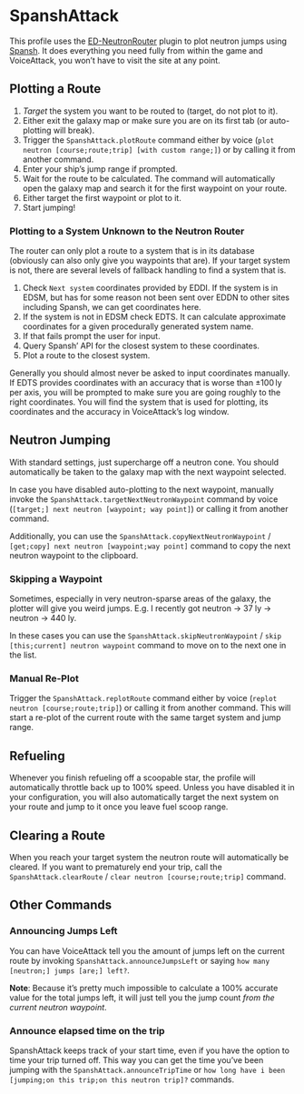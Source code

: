 # SpanshAttack

This profile uses the 
[ED-NeutronRouter](https://github.com/sc-pulgan/ED-NeutronRouter) plugin to
plot neutron jumps using [Spansh](https://spansh.co.uk/plotter). It does
everything you need fully from within the game and VoiceAttack, you won’t have
to visit the site at any point.

## Plotting a Route

1. _Target_ the system you want to be routed to (target, do not plot to it).
1. Either exit the galaxy map or make sure you are on its first tab (or 
   auto-plotting will break).
1. Trigger the `SpanshAttack.plotRoute` command either by voice
   (`plot neutron [course;route;trip] [with custom range;]`) or by
   calling it from another command.
1. Enter your ship’s jump range if prompted.
1. Wait for the route to be calculated. The command will automatically open the 
   galaxy map and search it for the first waypoint on your route.
1. Either target the first waypoint or plot to it.
1. Start jumping!

### Plotting to a System Unknown to the Neutron Router

The router can only plot a route to a system that is in its database (obviously 
can also only give you waypoints that are). If your target system is not, there 
are several levels of fallback handling to find a system that is.

1. Check `Next system` coordinates provided by EDDI. If the system is in EDSM, 
   but has for some reason not been sent over EDDN to other sites including 
   Spansh, we can get coordinates here.
1. If the system is not in EDSM check EDTS. It can calculate approximate 
   coordinates for a given procedurally generated system name.
1. If that fails prompt the user for input.
1. Query Spansh’ API for the closest system to these coordinates.
1. Plot a route to the closest system.

Generally you should almost never be asked to input coordinates manually. If 
EDTS provides coordinates with an accuracy that is worse than ±100 ly per axis, 
you will be prompted to make sure you are going roughly to the right 
coordinates.  You will find the system that is used for plotting, its 
coordinates and the accuracy in VoiceAttack’s log window.

## Neutron Jumping

With standard settings, just supercharge off a neutron cone. You should 
automatically be taken to the galaxy map with the next waypoint selected.

In case you have disabled auto-plotting to the next waypoint, manually invoke 
the `SpanshAttack.targetNextNeutronWaypoint` command by voice
(`[target;] next neutron [waypoint; way point]`) or calling it from
another command.

Additionally, you can use the `SpanshAttack.copyNextNeutronWaypoint` 
/ `[get;copy] next neutron [waypoint;way point]` command to copy the next 
neutron waypoint to the clipboard.

### Skipping a Waypoint

Sometimes, especially in very neutron-sparse areas of the galaxy, the plotter
will give you weird jumps. E.g. I recently got neutron → 37 ly → neutron → 440
ly.

In these cases you can use the `SpanshAttack.skipNeutronWaypoint` / `skip
[this;current] neutron waypoint` command to move on to the next one in the
list.

### Manual Re-Plot

Trigger the `SpanshAttack.replotRoute` command either by voice
(`replot neutron [course;route;trip]`) or calling it from another command.
This will start a re-plot of the current route with the same target system and
jump range.

## Refueling

Whenever you finish refueling off a scoopable star, the profile will
automatically throttle back up to 100% speed. Unless you have disabled it in
your configuration, you will also automatically target the next system on your
route and jump to it once you leave fuel scoop range.

## Clearing a Route

When you reach your target system the neutron route will automatically be
cleared. If you want to prematurely end your trip, call the
`SpanshAttack.clearRoute` / `clear neutron [course;route;trip]` command.

## Other Commands

### Announcing Jumps Left ###

You can have VoiceAttack tell you the amount of jumps left on the current route 
by invoking `SpanshAttack.announceJumpsLeft` or saying
`how many [neutron;] jumps [are;] left?`.

**Note**: Because it’s pretty much impossible to calculate a 100% accurate value 
for the total jumps left, it will just tell you the jump count _from the current 
neutron waypoint_.

### Announce elapsed time on the trip ###

SpanshAttack keeps track of your start time, even if you have the option to time 
your trip turned off. This way you can get the time you’ve been jumping with the 
`SpanshAttack.announceTripTime` or
`how long have i been [jumping;on this trip;on this neutron trip]?` commands. 
